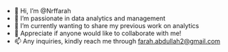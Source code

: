 - 👋 Hi, I’m @Nrffarah
- 👀 I’m passionate in data analytics and management
- 🌱 I’m currently wanting to share my previous work on analytics
- 💞️ Appreciate if anyone would like to collaborate with me!
- 📫 Any inquiries, kindly reach me through farah.abdullah2@gmail.com

<!---
Nrffarah/Nrffarah is a ✨ special ✨ repository because its `README.md` (this file) appears on your GitHub profile.
You can click the Preview link to take a look at your changes.
--->
